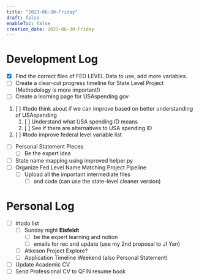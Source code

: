```yaml
---
title: "2023-06-30-Friday"
draft: false
enableToc: false
creation_date: 2023-06-30-Friday
---
```

# Development Log
- [x] Find the correct files of FED LEVEL Data to use, add more variables.
- [ ] Create a clear-cut progress timeline for State Level Project (Methodology is more important!)
- [ ] Create a learning page for USAspending gov
1. [ ] #todo think about if we can improve based on better understanding of USAspending
	1. [ ] Understand what USA spending ID means
	2. [ ] See if there are alternatives to USA spending ID
2. [ ] #todo improve federal level variable list
- [ ] Personal Statement Pieces
	- [ ] Be the expert idea
- [ ] State name mapping using improved helper.py
- [ ] Organize Fed Level Name Matching Project Pipeline
	- [ ] Upload all the important intermediate files
		- [ ] and code (can use the state-level cleaner version)
# Personal Log
- [ ] #todo list 
	- [ ] Sunday night **Eisfeldt**
		- [ ] be the expert learning and notion
		- [ ] emails for rec and update (use my 2nd proposal to JI Yan)
	- [ ] Atkeson Project Explore?
	- [ ] Application Timeline Weekend (also Personal Statement)
- [ ] Update Academic CV
- [ ] Send Professional CV to QFIN resume book